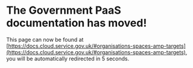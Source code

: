 # The Government PaaS documentation has moved!
This page can now be found at [https://docs.cloud.service.gov.uk/#organisations-spaces-amp-targets](https://docs.cloud.service.gov.uk/#organisations-spaces-amp-targets), you will be automatically redirected in 5 seconds.